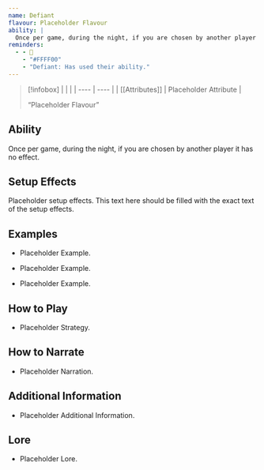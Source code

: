 ```yaml
---
name: Defiant
flavour: Placeholder Flavour
ability: |
  Once per game, during the night, if you are chosen by another player it has no effect.
reminders:
  - - 🚫
    - "#FFFF00"
    - "Defiant: Has used their ability."
---
```

> [!infobox]
> |  |  |
> | ---- | ---- |
> | [[Attributes]] | Placeholder Attribute |
> 
>  “Placeholder Flavour”

## Ability
Once per game, during the night, if you are chosen by another player it has no effect.

## Setup Effects
Placeholder setup effects. This text here should be filled with the exact text of the setup effects.

## Examples
- Placeholder Example.

- Placeholder Example.

- Placeholder Example.

## How to Play
- Placeholder Strategy.

## How to Narrate
- Placeholder Narration.

## Additional Information
- Placeholder Additional Information.

## Lore
- Placeholder Lore.